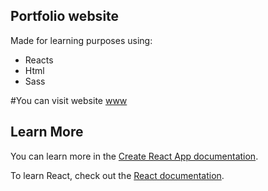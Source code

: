 ## Portfolio website

Made for learning purposes using:

- Reacts
- Html
- Sass

#You can visit website [www](https://aktoriukas.com)

## Learn More

You can learn more in the [Create React App documentation](https://facebook.github.io/create-react-app/docs/getting-started).

To learn React, check out the [React documentation](https://reactjs.org/).

